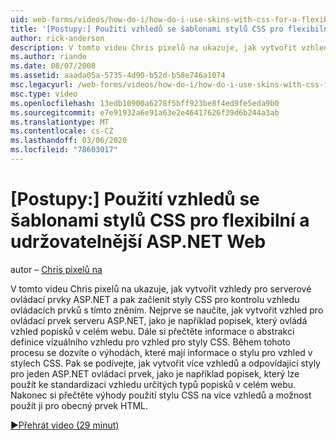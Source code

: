 ```yaml
---
uid: web-forms/videos/how-do-i/how-do-i-use-skins-with-css-for-a-flexible-and-maintainable-aspnet-web-site
title: '[Postupy:] Použití vzhledů se šablonami stylů CSS pro flexibilní a udržovatelnější ASP.NET Web | Microsoft Docs'
author: rick-anderson
description: V tomto videu Chris pixelů na ukazuje, jak vytvořit vzhledy pro serverové ovládací prvky ASP.NET a pak začlenit styly CSS pro kontrolu vzhledu pokračování...
ms.author: riande
ms.date: 08/07/2008
ms.assetid: aaada05a-5735-4d90-b52d-b58e746a1074
msc.legacyurl: /web-forms/videos/how-do-i/how-do-i-use-skins-with-css-for-a-flexible-and-maintainable-aspnet-web-site
msc.type: video
ms.openlocfilehash: 13edb10900a6278f5bff923be8f4ed9fe5eda9b0
ms.sourcegitcommit: e7e91932a6e91a63e2e46417626f39d6b244a3ab
ms.translationtype: MT
ms.contentlocale: cs-CZ
ms.lasthandoff: 03/06/2020
ms.locfileid: "78603017"
---
```

# <a name="how-do-i-use-skins-with-css-for-a-flexible-and-maintainable-aspnet-web-site"></a>[Postupy:] Použití vzhledů se šablonami stylů CSS pro flexibilní a udržovatelnější ASP.NET Web

autor – [Chris pixelů na](https://twitter.com/chrispels)

V tomto videu Chris pixelů na ukazuje, jak vytvořit vzhledy pro serverové ovládací prvky ASP.NET a pak začlenit styly CSS pro kontrolu vzhledu ovládacích prvků s tímto zněním. Nejprve se naučíte, jak vytvořit vzhled pro ovládací prvek serveru ASP.NET, jako je například popisek, který ovládá vzhled popisků v celém webu. Dále si přečtěte informace o abstrakci definice vizuálního vzhledu pro vzhled pro styly CSS. Během tohoto procesu se dozvíte o výhodách, které mají informace o stylu pro vzhled v stylech CSS. Pak se podívejte, jak vytvořit více vzhledů a odpovídající styly pro jeden ASP.NET ovládací prvek, jako je například popisek, který lze použít ke standardizaci vzhledu určitých typů popisků v celém webu. Nakonec si přečtěte výhody použití stylu CSS na více vzhledů a možnost použít ji pro obecný prvek HTML.

[&#9654;Přehrát video (29 minut)](https://channel9.msdn.com/Blogs/ASP-NET-Site-Videos/how-do-i-use-skins-with-css-for-a-flexible-and-maintainable-aspnet-web-site)
